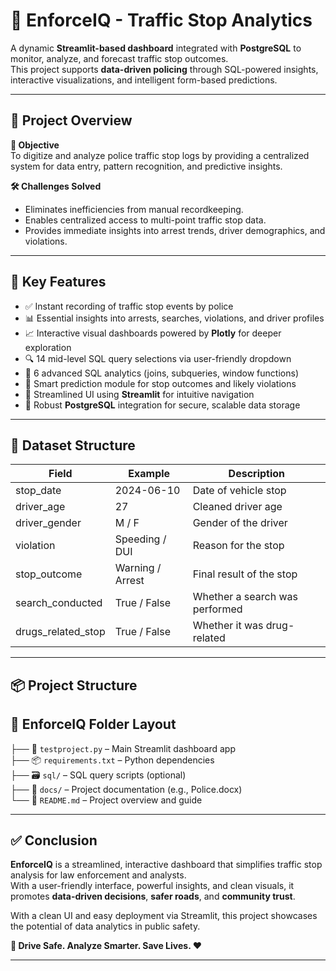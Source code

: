 # 🚓 EnforceIQ - Traffic Stop Analytics

A dynamic **Streamlit-based dashboard** integrated with **PostgreSQL** to monitor, analyze, and forecast traffic stop outcomes.  
This project supports **data-driven policing** through SQL-powered insights, interactive visualizations, and intelligent form-based predictions.

---

## 📌 Project Overview

**🎯 Objective**  
To digitize and analyze police traffic stop logs by providing a centralized system for data entry, pattern recognition, and predictive insights.

**🛠️ Challenges Solved**
- Eliminates inefficiencies from manual recordkeeping.
- Enables centralized access to multi-point traffic stop data.
- Provides immediate insights into arrest trends, driver demographics, and violations.

---

## 🧩 Key Features

- ✅ Instant recording of traffic stop events by police
- 📊 Essential insights into arrests, searches, violations, and driver profiles
- 📈 Interactive visual dashboards powered by **Plotly** for deeper exploration
- 🔍 14 mid-level SQL query selections via user-friendly dropdown
- 🧠 6 advanced SQL analytics (joins, subqueries, window functions)
- 🧮 Smart prediction module for stop outcomes and likely violations
- 💬 Streamlined UI using **Streamlit** for intuitive navigation
- 🔐 Robust **PostgreSQL** integration for secure, scalable data storage

---

## 📂 Dataset Structure

| Field               | Example         | Description                         |
|--------------------|-----------------|-------------------------------------|
| stop_date          | 2024-06-10      | Date of vehicle stop                |
| driver_age         | 27              | Cleaned driver age                  |
| driver_gender      | M / F           | Gender of the driver                |
| violation          | Speeding / DUI  | Reason for the stop                 |
| stop_outcome       | Warning / Arrest| Final result of the stop            |
| search_conducted   | True / False    | Whether a search was performed      |
| drugs_related_stop | True / False    | Whether it was drug-related         |

---

## 📦 Project Structure
## 📁 EnforceIQ Folder Layout
├── 🧠 `testproject.py` – Main Streamlit dashboard app  
├── 📦 `requirements.txt` – Python dependencies  
├── 🗃️ `sql/` – SQL query scripts (optional)  
├── 📑 `docs/` – Project documentation (e.g., Police.docx)  
└── 📘 `README.md` – Project overview and guide 






---

## ✅ Conclusion

**EnforceIQ** is a streamlined, interactive dashboard that simplifies traffic stop analysis for law enforcement and analysts.  
With a user-friendly interface, powerful insights, and clean visuals, it promotes **data-driven decisions**, **safer roads**, and **community trust**.

With a clean UI and easy deployment via Streamlit, this project showcases the potential of data analytics in public safety.

**🚦 Drive Safe. Analyze Smarter. Save Lives. ❤️**

---



